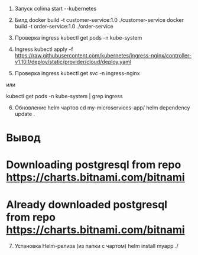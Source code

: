 1) Запуск
colima start --kubernetes

2) Билд
docker build -t customer-service:1.0 ./customer-service
docker build -t order-service:1.0 ./order-service

3) Проверка ingress
kubectl get pods -n kube-system

4) Ingress
kubectl apply -f https://raw.githubusercontent.com/kubernetes/ingress-nginx/controller-v1.10.1/deploy/static/provider/cloud/deploy.yaml

5) Проверка ingress
kubectl get svc -n ingress-nginx

или

kubectl get pods -n kube-system | grep ingress

6) Обновление helm чартов
cd my-microservices-app/
helm dependency update .

# Вывод
# Downloading postgresql from repo https://charts.bitnami.com/bitnami
# Already downloaded postgresql from repo https://charts.bitnami.com/bitnami

7) Установка Helm-релиза (из папки с чартом)
helm install myapp ./